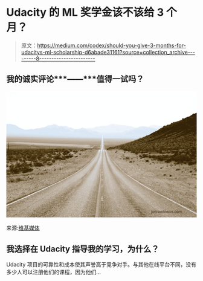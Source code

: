 # Udacity 的 ML 奖学金该不该给 3 个月？

> 原文：<https://medium.com/codex/should-you-give-3-months-for-udacitys-ml-scholarship-d6abade31161?source=collection_archive---------8----------------------->

## 我的诚实评论***——***值得一试吗？

![](img/9f1115367c39974c1402ece1a9e6d7c7.png)

来源:[维基媒体](https://commons.wikimedia.org/)

## 我选择在 Udacity 指导我的学习，为什么？

Udacity 项目的可靠性和成本使其声誉高于竞争对手。与其他在线平台不同，没有多少人可以注册他们的课程，因为他们…